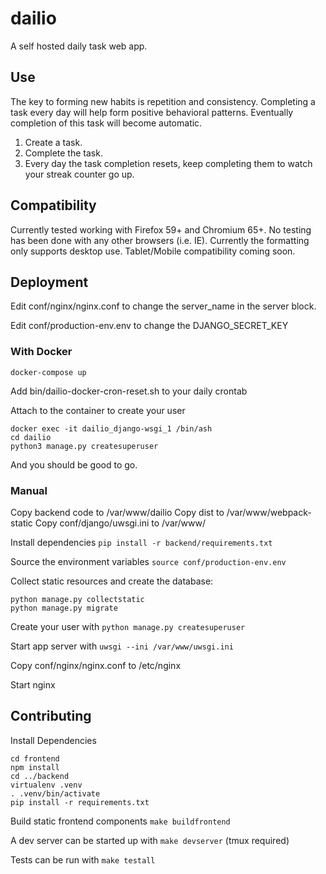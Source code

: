dailio
======
A self hosted daily task web app.

## Use
The key to forming new habits is repetition and consistency.  Completing a task every day will help form positive behavioral patterns.  Eventually completion of this task will become automatic.

1. Create a task.
2. Complete the task.
3. Every day the task completion resets, keep completing them to watch your streak counter go up.

## Compatibility
Currently tested working with Firefox 59+ and Chromium 65+.  No testing has been done with any other browsers (i.e. IE).
Currently the formatting only supports desktop use.  Tablet/Mobile compatibility coming soon.

## Deployment

Edit conf/nginx/nginx.conf to change the server_name in the server block.

Edit conf/production-env.env to change the DJANGO_SECRET_KEY

### With Docker
`docker-compose up`

Add bin/dailio-docker-cron-reset.sh to your daily crontab

Attach to the container to create your user

```
docker exec -it dailio_django-wsgi_1 /bin/ash
cd dailio
python3 manage.py createsuperuser
```

And you should be good to go.

### Manual
Copy backend code to /var/www/dailio
Copy dist to /var/www/webpack-static
Copy conf/django/uwsgi.ini to /var/www/

Install dependencies `pip install -r backend/requirements.txt`

Source the environment variables `source conf/production-env.env`

Collect static resources and create the database:
```
python manage.py collectstatic
python manage.py migrate
```
Create your user with `python manage.py createsuperuser`

Start app server with `uwsgi --ini /var/www/uwsgi.ini`

Copy conf/nginx/nginx.conf to /etc/nginx

Start nginx

## Contributing
Install Dependencies
```
cd frontend
npm install
cd ../backend
virtualenv .venv
. .venv/bin/activate
pip install -r requirements.txt
```

Build static frontend components `make buildfrontend`

A dev server can be started up with `make devserver` (tmux required)

Tests can be run with `make testall`
